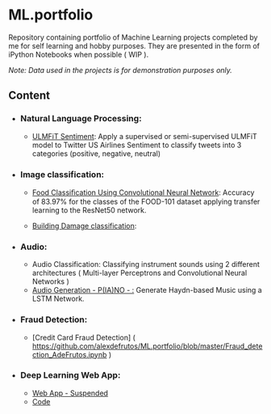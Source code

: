 # ML.portfolio

Repository containing portfolio of Machine Learning projects completed by me for self learning and hobby purposes. They are presented in the form of iPython Notebooks when possible ( WIP ).

_Note: Data used in the projects is for demonstration purposes only._

## Content

- ### Natural Language Processing:

    - [ULMFiT Sentiment](https://github.com/alexdefrutos/ML.portfolio/blob/master/Tweet_sentiment_classification.ipynb): Apply a supervised or semi-supervised ULMFiT model to Twitter US Airlines Sentiment to classify tweets into 3 categories (positive, negative, neutral)

- ### Image classification:

    - [Food Classiﬁcation Using Convolutional Neural Network](https://github.com/alexdefrutos/ML.portfolio/blob/master/FOOD_101-AlexdeFrutos.ipynb): Accuracy of 83.97% for the classes of the FOOD-101
dataset applying transfer learning to the ResNet50 network.

    - [Building Damage classification](https://docs.google.com/presentation/d/1nxDjiOp3YMBtD3eOwebvOJTYeYA7qPPlAXpzt5qYMbM/edit?usp=sharing):

- ### Audio:

    - Audio Classification: Classifying instrument sounds using 2 different architectures ( Multi-layer Perceptrons and Convolutional Neural Networks )
    - [Audio Generation - P(IA)NO - :](https://soundcloud.com/user-432756748-371322567/haydn_600_a) Generate Haydn-based Music using a LSTM Network.

- ### Fraud Detection:

    - [Credit Card Fraud Detection] ( https://github.com/alexdefrutos/ML.portfolio/blob/master/Fraud_detection_AdeFrutos.ipynb )


- ### Deep Learning Web App:
     -  [Web App - Suspended]( https://adefrutos-aikea.onrender.com/)
     -  [Code]( https://github.com/alexdefrutos/ML.portfolio/blob/master/ai_kea.ipynb)

    
   
   
